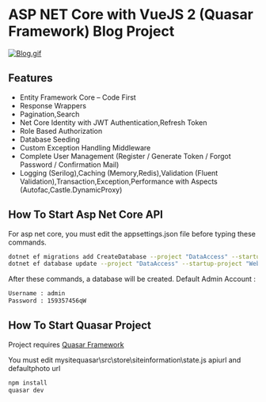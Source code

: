 # ASP NET Core with VueJS 2 (Quasar Framework) Blog Project

<a href="https://gifyu.com/image/ezpe"><img src="https://s9.gifyu.com/images/Blog.gif" alt="Blog.gif" border="0" /></a>

## Features
- Entity Framework Core – Code First 
- Response Wrappers
- Pagination,Search
- Net Core Identity with JWT Authentication,Refresh Token
- Role Based Authorization
- Database Seeding
- Custom Exception Handling Middleware
- Complete User Management  (Register / Generate Token / Forgot Password / Confirmation Mail)
- Logging (Serilog),Caching (Memory,Redis),Validation (Fluent Validation),Transaction,Exception,Performance with Aspects (Autofac,Castle.DynamicProxy)

## How To Start Asp Net Core API

For asp net core, you must edit the appsettings.json file before typing these commands. 

```sh
dotnet ef migrations add CreateDatabase --project "DataAccess" --startup-project "WebAPI"
dotnet ef database update --project "DataAccess" --startup-project "WebAPI"
```
After these commands, a database will be created. 
Default Admin Account : 
```sh
Username : admin
Password : 159357456qW
```

## How To Start Quasar Project

Project requires [Quasar Framework](https://quasar.dev) 

You must edit  mysitequasar\src\store\siteinformation\state.js 
apiurl and defaultphoto url 

```sh
npm install
quasar dev
```



